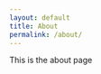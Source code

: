 ```yaml
---
layout: default
title: About
permalink: /about/
---
```


This is the about page



[jekyll-organization]: https://github.com/jekyll